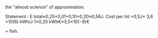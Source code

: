 the "almost science" of approximation.

Statement : 
E total≈0,25+0,01+0,10+0,20≈0,56J.
Cost per hit =0,5J× 3,6 ×10(6) kWh/J 1×0,25 kWh€≈3,5×10(−8)€

= fish.